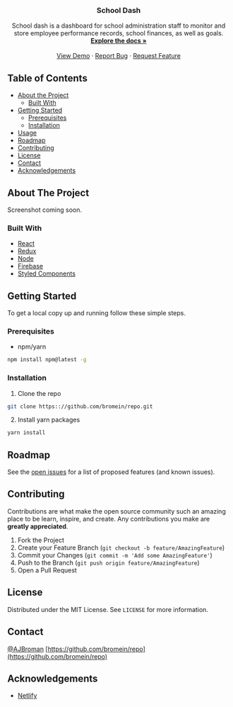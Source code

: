 <br />
<p align="center">
  <!-- <a href="https://github.com/bromein/repo">
    <img src="images/logo.png" alt="Logo" width="80" height="80">
  </a> -->

  <h3 align="center">School Dash</h3>

  <p align="center">
    School dash is a dashboard for school administration staff to monitor and store employee performance records, school finances, as well as goals.
    <br />
    <a href="https://github.com/bromein/repo"><strong>Explore the docs »</strong></a>
    <br />
    <br />
    <a href="https://github.com/bromein/repo">View Demo</a>
    ·
    <a href="https://github.com/bromein/repo/issues">Report Bug</a>
    ·
    <a href="https://github.com/bromein/repo/issues">Request Feature</a>
  </p>
</p>

<!-- TABLE OF CONTENTS -->

## Table of Contents

- [About the Project](#about-the-project)
  - [Built With](#built-with)
- [Getting Started](#getting-started)
  - [Prerequisites](#prerequisites)
  - [Installation](#installation)
- [Usage](#usage)
- [Roadmap](#roadmap)
- [Contributing](#contributing)
- [License](#license)
- [Contact](#contact)
- [Acknowledgements](#acknowledgements)

<!-- ABOUT THE PROJECT -->

## About The Project

Screenshot coming soon.

### Built With

- [React]("https://reactjs.org/")
- [Redux]("https://redux.js.org/")
- [Node]("https://nodejs.org/en/")
- [Firebase]("https://firebase.google.com")
- [Styled Components]("http://styled-components.com")

<!-- GETTING STARTED -->

## Getting Started

To get a local copy up and running follow these simple steps.

### Prerequisites

- npm/yarn

```sh
npm install npm@latest -g
```

### Installation

1. Clone the repo

```sh
git clone https:://github.com/bromein/repo.git
```

2. Install yarn packages

```sh
yarn install
```

## Roadmap

See the [open issues](https://github.com/bromein/repo/issues) for a list of proposed features (and known issues).

<!-- CONTRIBUTING -->

## Contributing

Contributions are what make the open source community such an amazing place to be learn, inspire, and create. Any contributions you make are **greatly appreciated**.

1. Fork the Project
2. Create your Feature Branch (`git checkout -b feature/AmazingFeature`)
3. Commit your Changes (`git commit -m 'Add some AmazingFeature'`)
4. Push to the Branch (`git push origin feature/AmazingFeature`)
5. Open a Pull Request

<!-- LICENSE -->

## License

Distributed under the MIT License. See `LICENSE` for more information.

<!-- CONTACT -->

## Contact

[@AJBroman](https://twitter.com/ajbroman)
[https://github.com/bromein/repo](https://github.com/bromein/repo)

## Acknowledgements

- [Netlify]()

<!-- [contributors-shield]: https://img.shields.io/github/contributors/bromein/repo/svg?style=flat-square
[contributors-url]: https://github.com/bromein/repo/graphs/contributors
[forks-shield]: https://img.shields.io/github/forks/bromein/repo/svg?style=flat-square
[forks-url]: https://github.com/bromein/repo/network/members
[stars-shield]: https://img.shields.io/github/stars/bromein/repo/svg?style=flat-square
[stars-url]: https://github.com/bromein/repo/stargazers
[issues-shield]: https://img.shields.io/github/issues/bromein/repo/svg?style=flat-square
[issues-url]: https://github.com/bromein/repo/issues
[license-shield]: https://img.shields.io/github/license/bromein/repo/svg?style=flat-square
[license-url]: https://github.com/bromein/repo/blob/master/LICENSE.txt
[linkedin-shield]: https://img.shields.io/badge/-LinkedIn-black.svg?style=flat-square&logo=linkedin&colorB=555
[linkedin-url]: https://linkedin.com/in/bromein

repo/ images/screenshot.png -->
